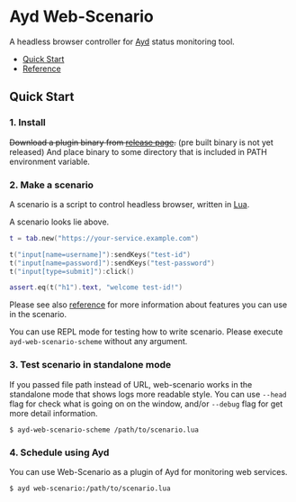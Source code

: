 Ayd Web-Scenario
================

A headless browser controller for [Ayd](https://github.com/macrat/ayd) status monitoring tool.

- [Quick Start](#quick-start)
- [Reference](REFERENCE.md)


## Quick Start

### 1. Install

~~Download a plugin binary from [release page](https://github.com/macrat/ayd-web-scenario-scheme/releases).~~ (pre built binary is not yet released)
And place binary to some directory that is included in PATH environment variable.

### 2. Make a scenario

A scenario is a script to control headless browser, written in [Lua](https://www.lua.org/).

A scenario looks lie above.

``` lua
t = tab.new("https://your-service.example.com")

t("input[name=username]"):sendKeys("test-id")
t("input[name=password]"):sendKeys("test-password")
t("input[type=submit]"):click()

assert.eq(t("h1").text, "welcome test-id!")
```

Please see also [reference](reference.md) for more information about features you can use in the scenario.

You can use REPL mode for testing how to write scenario. Please execute `ayd-web-scenario-scheme` without any argument.

### 3. Test scenario in standalone mode

If you passed file path instead of URL, web-scenario works in the standalone mode that shows logs more readable style.
You can use `--head` flag for check what is going on on the window, and/or `--debug` flag for get more detail information.

``` shell
$ ayd-web-scenario-scheme /path/to/scenario.lua
```

### 4. Schedule using Ayd

You can use Web-Scenario as a plugin of Ayd for monitoring web services.

``` shell
$ ayd web-scenario:/path/to/scenario.lua
```
